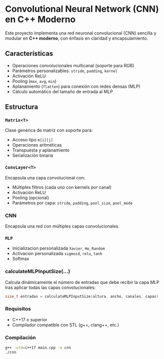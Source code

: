 # Convolutional Neural Network (CNN) en C++ Moderno

Este proyecto implementa una red neuronal convolucional (CNN) sencilla y modular en **C++ moderno**, con énfasis en claridad y encapsulamiento.

## Características

- Operaciones convolucionales multicanal (soporte para RGB)
- Parámetros personalizables: `stride`, `padding`, `kernel`
- Activación ReLU
- Pooling (`max`, `avg`, `min`)
- Aplanamiento (`flatten`) para conexión con redes densas (MLP)
- Cálculo automático del tamaño de entrada al MLP

## Estructura

### `Matrix<T>`

Clase genérica de matriz con soporte para:

- Acceso tipo `m[i][j]`
- Operaciones aritméticas
- Transpuesta y aplanamiento
- Serialización binaria

### `ConvLayer<T>`

Encapsula una capa convolucional con:

- Múltiples filtros (cada uno con kernels por canal)
- Activación ReLU
- Pooling (opcional)
- Parámetros por capa: `stride`, `padding`, `pool_size`, `pool_mode`

### CNN<T>

Encapsula una red con múltiples capas convolucionales.

### `MLP`
- Inicializacion personalizada `Xavier`, `He`, `Random`
- Activacion personalizada `sigmoid`, `relu`, `tanh`
- Softmax

### calculateMLPInputSize(...)
Calcula dinámicamente el número de entradas que debe recibir la capa MLP tras aplicar todas las capas convolucionales:
```cpp
size_t entradas = calculateMLPInputSize(altura, ancho, canales, capas);
```

### Requisitos
- C++17 o superior
- Compilador compatible con STL (g++, clang++, etc.)

### Compilación

```bash
g++ -std=c++17 main.cpp -o cnn
./cnn
```
